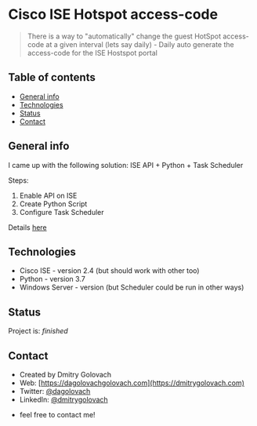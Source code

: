 # Cisco ISE Hotspot access-code
> There is a way to "automatically" change the guest HotSpot access-code at a given interval (lets say daily) - Daily auto generate the access-code for the ISE Hostspot portal

## Table of contents
* [General info](#general-info)
* [Technologies](#technologies)
* [Status](#status)
* [Contact](#contact)

## General info
I came up with the following solution: ISE API + Python + Task Scheduler

Steps:

1. Enable API on ISE
2. Create Python Script
3. Configure Task Scheduler

Details [here](https://dmitrygolovach.com/cisco-ise-update-hotspot-access-code-daily/)

## Technologies
* Cisco ISE - version 2.4 (but should work with other too)
* Python - version 3.7
* Windows Server - version (but Scheduler could be run in other ways)

## Status
Project is: _finished_

## Contact
* Created by Dmitry Golovach
* Web: [https://dagolovachgolovach.com](https://dmitrygolovach.com) 
* Twitter: [@dagolovach](https://twitter.com/dagolovach)
* LinkedIn: [@dmitrygolovach](https://www.linkedin.com/in/dmitrygolovach/)

- feel free to contact me!


